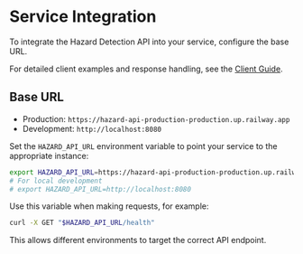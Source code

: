 # Service Integration

To integrate the Hazard Detection API into your service, configure the base URL.

For detailed client examples and response handling, see the [Client Guide](CLIENT_GUIDE.md).

## Base URL

- Production: `https://hazard-api-production-production.up.railway.app`
- Development: `http://localhost:8080`

Set the `HAZARD_API_URL` environment variable to point your service to the appropriate instance:

```bash
export HAZARD_API_URL=https://hazard-api-production-production.up.railway.app
# For local development
# export HAZARD_API_URL=http://localhost:8080
```

Use this variable when making requests, for example:

```bash
curl -X GET "$HAZARD_API_URL/health"
```

This allows different environments to target the correct API endpoint.
